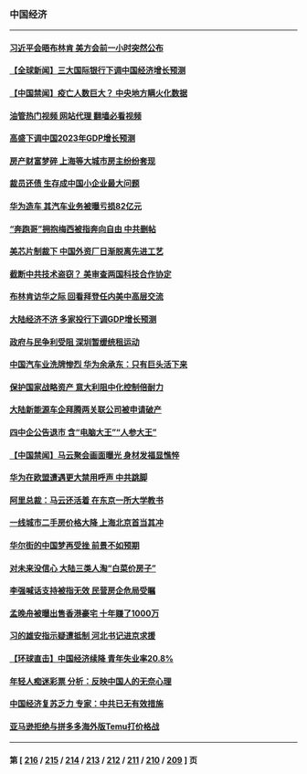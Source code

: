 ### 中国经济
---
#### [习近平会晤布林肯 美方会前一小时突然公布](../../pages/ncid283/n14018856.md?06192045) 
#### [【全球新闻】三大国际银行下调中国经济增长预测](../../pages/ncid283/n14018824.md?06192045) 
#### [【中国禁闻】疫亡人数巨大？ 中央地方瞒火化数据](../../pages/ncid283/n14018825.md?06192045) 
#### [油管热门视频 网站代理 翻墙必看视频](http://138.2.39.72:81/youtube.html?epic-marker?06192045)
#### [高盛下调中国2023年GDP增长预测](../../pages/ncid283/n14018677.md?06192045) 
#### [房产财富梦碎 上海等大城市房主纷纷套现](../../pages/ncid283/n14018544.md?06192045) 
#### [裁员还债 生存成中国小企业最大问题](../../pages/ncid283/n14018491.md?06192045) 
#### [华为造车 其汽车业务被曝亏损82亿元](../../pages/ncid283/n14018387.md?06192045) 
#### [“奔跑哥”拥抱梅西被指奔向自由 中共删帖](../../pages/ncid283/n14018351.md?06192045) 
#### [美芯片制裁下 中国外资厂日渐脱离先进工艺](../../pages/ncid283/n14018374.md?06192045) 
#### [截断中共技术盗窃？ 美审查两国科技合作协定](../../pages/ncid283/n14018310.md?06192045) 
#### [布林肯访华之际 回看拜登任内美中高层交流](../../pages/ncid283/n14018243.md?06192045) 
#### [大陆经济不济 多家投行下调GDP增长预测](../../pages/ncid283/n14018201.md?06192045) 
#### [政府与民争利受阻 深圳暂缓统租运动](../../pages/ncid283/n14018223.md?06192045) 
#### [中国汽车业洗牌惨烈 华为余承东：只有巨头活下来](../../pages/ncid283/n14018053.md?06192045) 
#### [保护国家战略资产 意大利阻中化控制倍耐力](../../pages/ncid283/n14018042.md?06192045) 
#### [大陆新能源车企拜腾两关联公司被申请破产](../../pages/ncid283/n14017928.md?06192045) 
#### [四中企公告退市 含“电脑大王”“人参大王”](../../pages/ncid283/n14017908.md?06192045) 
#### [【中国禁闻】马云聚会画面曝光 身材发福显憔悴](../../pages/ncid283/n14017582.md?06192045) 
#### [华为在欧盟遭遇更大禁用呼声 中共跳脚](../../pages/ncid283/n14017544.md?06192045) 
#### [阿里总裁：马云还活着 在东京一所大学教书](../../pages/ncid283/n14017636.md?06192045) 
#### [一线城市二手房价格大降 上海北京首当其冲](../../pages/ncid283/n14017349.md?06192045) 
#### [华尔街的中国梦再受挫 前景不如预期](../../pages/ncid283/n14017559.md?06192045) 
#### [对未来没信心 大陆三类人淘“白菜价房子”](../../pages/ncid283/n14017549.md?06192045) 
#### [李强喊话支持被指无效 民营房企危局受瞩](../../pages/ncid283/n14017355.md?06192045) 
#### [孟晚舟被曝出售香港豪宅 十年赚了1000万](../../pages/ncid283/n14017411.md?06192045) 
#### [习的雄安指示疑遭抵制 河北书记进京求援](../../pages/ncid283/n14017212.md?06192045) 
#### [【环球直击】中国经济续降 青年失业率20.8%](../../pages/ncid283/n14017323.md?06192045) 
#### [年轻人痴迷彩票 分析：反映中国人的无奈心理](../../pages/ncid283/n14017234.md?06192045) 
#### [中国经济复苏乏力 专家：中共已无有效措施](../../pages/ncid283/n14016802.md?06192045) 
#### [亚马逊拒绝与拼多多海外版Temu打价格战](../../pages/ncid283/n14017047.md?06192045) 

---
#### 第 [ [216](./216.md?06192045) / [215](./215.md?06192045) / [214](./214.md?06192045) / [213](./213.md?06192045) / [212](./212.md?06192045) / [211](./211.md?06192045) / [210](./210.md?06192045) / [209](./209.md?06192045) ] 页
